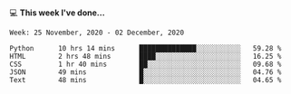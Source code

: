 💻 **This week I've done...**

<!--START_SECTION:waka-->
```text
Week: 25 November, 2020 - 02 December, 2020

Python      10 hrs 14 mins      ██████████████░░░░░░░░░░░   59.28 % 
HTML        2 hrs 48 mins       ████░░░░░░░░░░░░░░░░░░░░░   16.25 % 
CSS         1 hr 40 mins        ██░░░░░░░░░░░░░░░░░░░░░░░   09.68 % 
JSON        49 mins             █░░░░░░░░░░░░░░░░░░░░░░░░   04.76 % 
Text        48 mins             █░░░░░░░░░░░░░░░░░░░░░░░░   04.65 %
```
<!--END_SECTION:waka-->
